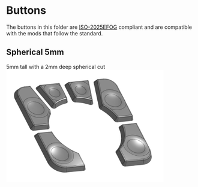 # Buttons

The buttons in this folder are [ISO-2025EFOG](https://github.com/efogdev/ISO-2025EFOG) compliant and are compatible with the mods that follow the standard.

## Spherical 5mm

5mm tall with a 2mm deep spherical cut \
 <img alt='45mm top' src='./spherical-5mm/images/spherical-5mm-buttons-render.png' height="300px"/>
